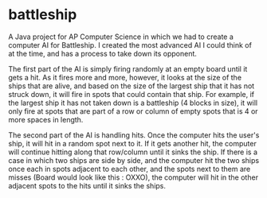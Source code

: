 # battleship

A Java project for AP Computer Science in which we had to create a computer AI for Battleship. I created the most advanced AI I could think of at the time, and has a process to take down its opponent.

The first part of the AI is simply firing randomly at an empty board until it gets a hit. As it fires more and more, however, it looks at the size of the ships that are alive, and based on the size of the largest ship that it has not struck down, it will fire in spots that could contain that ship. For example, if the largest ship it has not taken down is a battleship (4 blocks in size), it will only fire at spots that are part of a row or column of empty spots that is 4 or more spaces in length.

The second part of the AI is handling hits. Once the computer hits the user's ship, it will hit in a random spot next to it. If it gets another hit, the computer will continue hitting along that row/column until it sinks the ship. If there is a case in which two ships are side by side, and the computer hit the two ships once each in spots adjacent to each other, and the spots next to them are misses (Board would look like this : OXXO), the computer will hit in the other adjacent spots to the hits until it sinks the ships.
